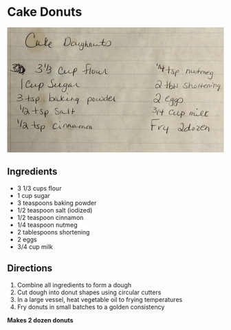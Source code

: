 # Cake Donuts

![Recipe Scan](/static/images/cake-donuts.jpg "Recipe Scan")

## Ingredients
- 3 1/3 cups flour
- 1 cup sugar
- 3 teaspoons baking powder
- 1/2 teaspoon salt (iodized)
- 1/2 teaspoon cinnamon
- 1/4 teaspoon nutmeg
- 2 tablespoons shortening
- 2 eggs
- 3/4 cup milk

## Directions
1. Combine all ingredients to form a dough
2. Cut dough into donut shapes using circular cutters
3. In a large vessel, heat vegetable oil to frying temperatures
4. Fry donuts in small batches to a golden consistency

**Makes 2 dozen donuts**